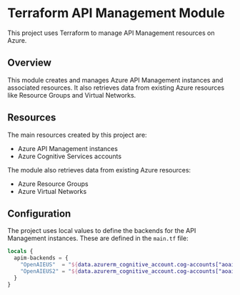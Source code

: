 # Terraform API Management Module

This project uses Terraform to manage API Management resources on Azure.

## Overview

This module creates and manages Azure API Management instances and associated resources. It also retrieves data from existing Azure resources like Resource Groups and Virtual Networks.

## Resources

The main resources created by this project are:

- Azure API Management instances
- Azure Cognitive Services accounts

The module also retrieves data from existing Azure resources:

- Azure Resource Groups
- Azure Virtual Networks

## Configuration

The project uses local values to define the backends for the API Management instances. These are defined in the `main.tf` file:

```terraform
locals {
  apim-backends = {
    "OpenAIEUS"  = "${data.azurerm_cognitive_account.cog-accounts["aoai-dc-eastus-test"].endpoint}"
    "OpenAIEUS2" = "${data.azurerm_cognitive_account.cog-accounts["aoai-dc-eastus2-test"].endpoint}"
  }
}